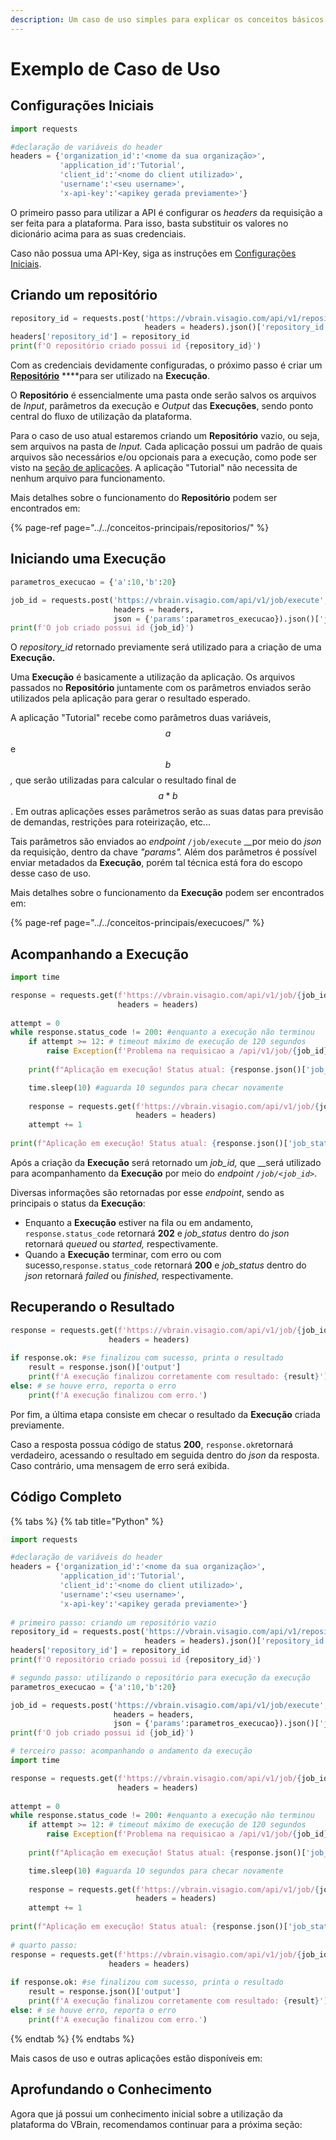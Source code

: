```yaml
---
description: Um caso de uso simples para explicar os conceitos básicos do VBrain
---
```


# Exemplo de Caso de Uso

## Configurações Iniciais

```python
import requests

#declaração de variáveis do header
headers = {'organization_id':'<nome da sua organização>',
           'application_id':'Tutorial',
           'client_id':'<nome do client utilizado>',
           'username':'<seu username>',
           'x-api-key':'<apikey gerada previamente>'}
```

O primeiro passo para utilizar a API é configurar os _headers_ da requisição a ser feita para a plataforma. Para isso, basta substituir os valores no dicionário acima para as suas credenciais.

Caso não possua uma API-Key, siga as instruções em [Configurações Iniciais](../configuracoes-iniciais.md).

## Criando um repositório

```python
repository_id = requests.post('https://vbrain.visagio.com/api/v1/repository',
                              headers = headers).json()['repository_id']
headers['repository_id'] = repository_id
print(f'O repositório criado possui id {repository_id}')
```

Com as credenciais devidamente configuradas, o próximo passo é criar um [**Repositório**](../../conceitos-principais/repositorios/) ****para ser utilizado na **Execução**.

O **Repositório** é essencialmente uma pasta onde serão salvos os arquivos de _Input_, parâmetros da execução e _Output_ das **Execuções**, sendo ponto central do fluxo de utilização da plataforma.

Para o caso de uso atual estaremos criando um **Repositório** vazio, ou seja, sem arquivos na pasta de _Input._ Cada aplicação possui um padrão de quais arquivos são necessários e/ou opcionais para a execução, como pode ser visto na [seção de aplicações](../../aplicacoes/catalogo-de-aplicacoes/). A aplicação "Tutorial" não necessita de nenhum arquivo para funcionamento.

Mais detalhes sobre o funcionamento do **Repositório** podem ser encontrados em:

{% page-ref page="../../conceitos-principais/repositorios/" %}

## Iniciando uma Execução

```python
parametros_execucao = {'a':10,'b':20}

job_id = requests.post('https://vbrain.visagio.com/api/v1/job/execute',
                       headers = headers,
                       json = {'params':parametros_execucao}).json()['job_id']
print(f'O job criado possui id {job_id}')
```

O _repository\_id_ retornado previamente será utilizado para a criação de uma **Execução.**

Uma **Execução** é basicamente a utilização da aplicação. Os arquivos passados no **Repositório** juntamente com os parâmetros enviados serão utilizados pela aplicação para gerar o resultado esperado.

A aplicação "Tutorial" recebe como parâmetros duas variáveis, $$a$$e $$b$$ _,_ que serão utilizadas para calcular o resultado final de $$a*b$$. Em outras aplicações esses parâmetros serão as suas datas para previsão de demandas, restrições para roteirização, etc...

Tais parâmetros são enviados ao _endpoint_ `/job/execute` __por meio do _json_ da requisição, dentro da chave _"params"._ Além dos parâmetros é possível enviar metadados da **Execução**, porém tal técnica está fora do escopo desse caso de uso.

Mais detalhes sobre o funcionamento da **Execução** podem ser encontrados em:

{% page-ref page="../../conceitos-principais/execucoes/" %}

## Acompanhando a Execução

```python
import time

response = requests.get(f'https://vbrain.visagio.com/api/v1/job/{job_id}',
                        headers = headers)
                        
attempt = 0
while response.status_code != 200: #enquanto a execução não terminou
    if attempt >= 12: # timeout máximo de execução de 120 segundos
        raise Exception(f'Problema na requisicao a /api/v1/job/{job_id}')
        
    print(f"Aplicação em execução! Status atual: {response.json()['job_status']}")

    time.sleep(10) #aguarda 10 segundos para checar novamente
    
    response = requests.get(f'https://vbrain.visagio.com/api/v1/job/{job_id}',
                            headers = headers)
    attempt += 1
                            
print(f"Aplicação em execução! Status atual: {response.json()['job_status']}")
```

Após a criação da **Execução** será retornado um _job\_id,_ que __será utilizado para acompanhamento da **Execução** por meio do _endpoint_ _`/job/<job_id>`_.

Diversas informações são retornadas por esse _endpoint_, sendo as principais o status da **Execução**:

* Enquanto a **Execução** estiver na fila ou em andamento, `response.status_code` retornará **202** e _job\_status_ dentro do _json_ retornará _queued_ ou _started,_ respectivamente.
* Quando a **Execução** terminar, com erro ou com sucesso,`response.status_code` retornará **200** e _job\_status_ dentro do _json_ retornará _failed_ ou _finished,_ respectivamente.

## Recuperando o Resultado

```python
response = requests.get(f'https://vbrain.visagio.com/api/v1/job/{job_id}/result',
                      headers = headers)
                 
if response.ok: #se finalizou com sucesso, printa o resultado
    result = response.json()['output']
    print(f'A execução finalizou corretamente com resultado: {result}')
else: # se houve erro, reporta o erro
    print(f'A execução finalizou com erro.')
```

Por fim, a última etapa consiste em checar o resultado da **Execução** criada previamente. 

Caso a resposta possua código de status **200**, `response.ok`retornará verdadeiro, acessando o resultado em seguida dentro do _json_ da resposta. Caso contrário, uma mensagem de erro será exibida.

## Código Completo

{% tabs %}
{% tab title="Python" %}
```python
import requests

#declaração de variáveis do header
headers = {'organization_id':'<nome da sua organização>',
           'application_id':'Tutorial',
           'client_id':'<nome do client utilizado>',
           'username':'<seu username>',
           'x-api-key':'<apikey gerada previamente>'}
                
# primeiro passo: criando um repositório vazio
repository_id = requests.post('https://vbrain.visagio.com/api/v1/repository',
                              headers = headers).json()['repository_id']
headers['repository_id'] = repository_id
print(f'O repositório criado possui id {repository_id}')

# segundo passo: utilizando o repositório para execução da execução
parametros_execucao = {'a':10,'b':20}

job_id = requests.post('https://vbrain.visagio.com/api/v1/job/execute',
                       headers = headers,
                       json = {'params':parametros_execucao}).json()['job_id']
print(f'O job criado possui id {job_id}')

# terceiro passo: acompanhando o andamento da execução
import time

response = requests.get(f'https://vbrain.visagio.com/api/v1/job/{job_id}',
                        headers = headers)
                        
attempt = 0
while response.status_code != 200: #enquanto a execução não terminou
    if attempt >= 12: # timeout máximo de execução de 120 segundos
        raise Exception(f'Problema na requisicao a /api/v1/job/{job_id}')
        
    print(f"Aplicação em execução! Status atual: {response.json()['job_status']}")

    time.sleep(10) #aguarda 10 segundos para checar novamente
    
    response = requests.get(f'https://vbrain.visagio.com/api/v1/job/{job_id}',
                            headers = headers)
    attempt += 1
                            
print(f"Aplicação em execução! Status atual: {response.json()['job_status']}")
                            
# quarto passo: 
response = requests.get(f'https://vbrain.visagio.com/api/v1/job/{job_id}/result',
                      headers = headers)
                 
if response.ok: #se finalizou com sucesso, printa o resultado
    result = response.json()['output']
    print(f'A execução finalizou corretamente com resultado: {result}')
else: # se houve erro, reporta o erro
    print(f'A execução finalizou com erro.')
```
{% endtab %}
{% endtabs %}

Mais casos de uso e outras aplicações estão disponíveis em:

## Aprofundando o Conhecimento

Agora que já possui um conhecimento inicial sobre a utilização da plataforma do VBrain, recomendamos continuar para a próxima seção:

